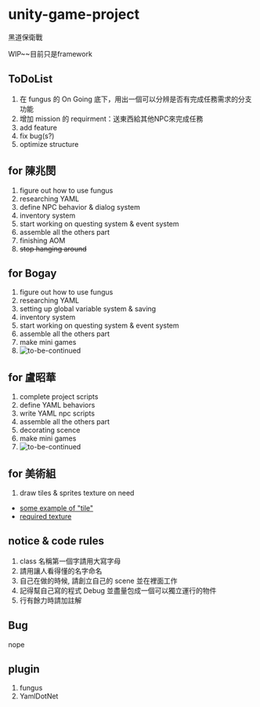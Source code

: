 # unity-game-project

黑道保衛戰

WIP~~目前只是framework

## ToDoList
1. 在 fungus 的 On Going 底下，用出一個可以分辨是否有完成任務需求的分支功能
2. 增加 mission 的 requirment：送東西給其他NPC來完成任務
3. add feature
4. fix bug(s?)
5. optimize structure



## for 陳兆閔

1. figure out how to use fungus
2. researching YAML
3. define NPC behavior & dialog system
4. inventory system
5. start working on questing system & event system
6. assemble all the others part
7. finishing AOM
8. ~~stop hanging around~~

## for Bogay

1. figure out how to use fungus
2. researching YAML
3. setting up global variable system & saving
4. inventory system
5. start working on questing system & event system
6. assemble all the others part
7. make mini games
8. ![to-be-continued](https://i.kym-cdn.com/photos/images/facebook/001/444/743/e63.png)

## for 盧昭華

1. complete project scripts
2. define YAML behaviors
3. write YAML npc scripts
4. assemble all the others part
5. decorating scence
6. make mini games
7. ![to-be-continued](https://i.kym-cdn.com/photos/images/facebook/001/444/743/e63.png)

## for 美術組

1. draw tiles & sprites texture on need

- [some example of "tile"](https://opengameart.org/art-search-advanced?keys=&field_art_type_tid%5B%5D=9&sort_by=count&sort_order=DESC)
- [required texture](https://drive.google.com/open?id=1DyxDAWF-Jy4P793Jn9ATdwLs6XlA1c-vUTht9KeCvUU)
  
## notice & code rules

1. class 名稱第一個字請用大寫字母
2. 請用讓人看得懂的名字命名
3. 自己在做的時候, 請創立自己的 scene 並在裡面工作
4. 記得幫自己寫的程式 Debug 並盡量包成一個可以獨立運行的物件
5. 行有餘力時請加註解

## Bug

nope

## plugin

1. fungus
2. YamlDotNet
